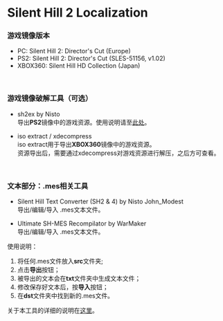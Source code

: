 # Silent Hill 2 Localization



### 游戏镜像版本

* PC: Silent Hill 2: Director's Cut (Europe)<br />
* PS2: Silent Hill 2: Director's Cut (SLES-51156, v1.02)<br />
* XBOX360: Silent Hill HD Collection (Japan)<br />
<br />

### 游戏镜像破解工具（可选）

* sh2ex by Nisto<br />
导出**PS2**镜像中的游戏资源。使用说明请至[此处](https://github.com/Nisto/sh2ex)。
 
* iso extract / xdecompress<br />
iso extract用于导出**XBOX360**镜像中的游戏资源。<br />
资源导出后，需要通过xdecompress对游戏资源进行解压，之后方可查看。
 <br />
 
### 文本部分：.mes相关工具

* Silent Hill Text Converter (SH2 & 4) by Nisto John_Modest<br />
导出/编辑/导入 .mes文本文件。
 
* Ultimate SH-MES Recompilator by WarMaker<br />
 导出/编辑/导入 .mes文本文件。
 
 使用说明：<br />
 1. 将任何.mes文件放入**src**文件夹;<br />
 2. 点击**导出**按钮；<br />
 3. 被导出的文本会在**txt**文件夹中生成文本文件；<br />
 4. 修改保存好文本后，按**导入**按钮；<br />
 5. 在**dst**文件夹中找到新的.mes文件。<br />
 
 关于本工具的详细的说明在[这里](http://hometown.sh/forum/viewtopic.php?f=2&t=7996)。
